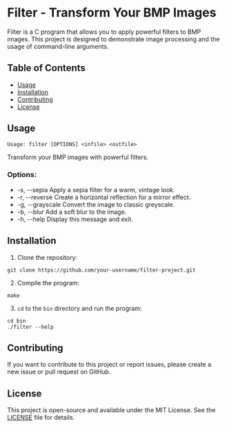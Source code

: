 # Filter - Transform Your BMP Images

Filter is a C program that allows you to apply powerful filters to BMP images. This project is designed to demonstrate image processing and the usage of command-line arguments.

## Table of Contents

- [Usage](#usage)
- [Installation](#installation)
- [Contributing](#contributing)
- [License](#license)

## Usage

```shell
Usage: filter [OPTIONS] <infile> <outfile>
```
Transform your BMP images with powerful filters.

### Options:
*  -s, --sepia       Apply a sepia filter for a warm, vintage look.
*  -r, --reverse     Create a horizontal reflection for a mirror effect.
*  -g, --grayscale   Convert the image to classic greyscale.
*  -b, --blur        Add a soft blur to the image.
*  -h, --help        Display this message and exit.

## Installation

1. Clone the repository:

```shell
git clone https://github.com/your-username/filter-project.git
```
2. Compile the program:
```shell
make
```
3. `cd` to the `bin` directory and run the program:
```shell
cd bin
./filter --help
```

## Contributing

If you want to contribute to this project or report issues, please create a new issue or pull request on GitHub.

## License

This project is open-source and available under the MIT License. See the [LICENSE](LICENSE) file for details.

